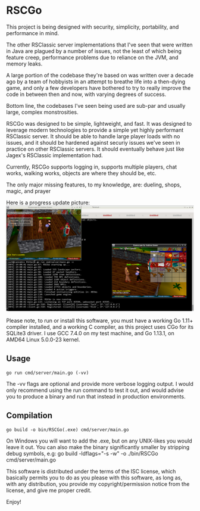 # RSCGo

This project is being designed with security, simplicity, portability, and performance in mind.

The other RSClassic server implementations that I've seen that were written in Java are plagued by a number of issues, not the least 
of which being feature creep, performance problems due to reliance on the JVM, and memory leaks.

A large portion of the codebase they're based on was written over a decade ago by a team of hobbyists in an attempt to breathe life 
into a then-dying game, and only a few developers have bothered to try to really improve the code in between then and now, with 
varying degrees of success.

Bottom line, the codebases I've seen being used are sub-par and usually large, complex monstrosities.

RSCGo was designed to be simple, lightweight, and fast.  It was designed to leverage modern technologies to provide a simple yet
highly performant RSClassic server.  It should be able to handle large player loads with no issues, and it should be hardened against
securiy issues we've seen in practice on other RSClassic servers.  It should eventually behave just like Jagex's RSClassic
implementation had.

Currently, RSCGo supports logging in, supports multiple players, chat works, walking works, objects are where they should be, etc.

The only major missing features, to my knowledge, are: dueling, shops, magic, and prayer

Here is a progress update picture:
![](./screenies/11-25-19.png?raw=true)

Please note, to run or install this software, you must have a working Go 1.11+ compiler installed, and a working C compiler, as this project uses CGo for its SQLite3 driver.
I use GCC 7.4.0 on my test machine, and Go 1.13.1, on AMD64 Linux 5.0.0-23 kernel.
## Usage
    go run cmd/server/main.go (-vv)

The -vv flags are optional and provide more verbose logging output.
I would only recommend using the run command to test it out, and would advise you to produce a binary and run that instead in production environments.

## Compilation
    go build -o bin/RSCGo(.exe) cmd/server/main.go
    
On Windows you will want to add the .exe, but on any UNIX-likes you would leave it out.
You can also make the binary significantly smaller by stripping debug symbols, e.g:
    go build -ldflags="-s -w" -o ./bin/RSCGo cmd/server/main.go

This software is distributed under the terms of the ISC license, which basically permits you to do as you please with this software, as long as, with any distribution, you provide my copyright/permission notice from the license, and give me proper credit.

Enjoy!